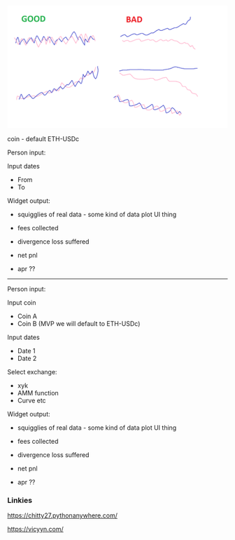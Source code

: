 ![squigglies](div-loss.png)


coin - default
  ETH-USDc


Person input:

Input dates
 - From
 - To
 




 
Widget output:

 - squigglies of real data - some kind of data plot UI thing
 
 - fees collected
 - divergence loss suffered
 - net pnl
 - apr ??

- - - 


Person input:

Input coin
 - Coin A
 - Coin B
   (MVP we will default to ETH-USDc)

Input dates
 - Date 1
 - Date 2
 
 Select exchange:
 - xyk 
 - AMM function
 - Curve etc
 
 
Widget output:

 - squigglies of real data - some kind of data plot UI thing
 
 - fees collected
 - divergence loss suffered
 - net pnl
 - apr ??



### Linkies

https://chitty27.pythonanywhere.com/

https://vicyyn.com/
